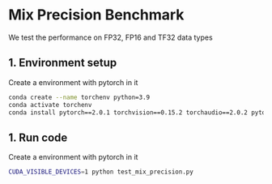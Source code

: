 # Mix Precision Benchmark
We test the performance on FP32, FP16 and TF32 data types

## 1. Environment setup
Create a environment with pytorch in it
```sh
conda create --name torchenv python=3.9
conda activate torchenv
conda install pytorch==2.0.1 torchvision==0.15.2 torchaudio==2.0.2 pytorch-cuda=11.7 -c pytorch -c nvidia
```

## 1. Run code
Create a environment with pytorch in it
```sh
CUDA_VISIBLE_DEVICES=1 python test_mix_precision.py
```

